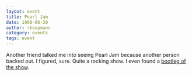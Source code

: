 ```yaml
---
layout: event
title: Pearl Jam
date: 1998-06-30
author: rkoopmann
category: events
tags: event
---
```


Another friend talked me into seeing Pearl Jam because another person backed out. I figured, sure. Quite a rocking show. I even found a [bootleg of the show](https://pearljambootlegs.org/modules/jinzora2/index.php?0=&search_query=1998-06-30&search_type=ALL&doSearch=true).
